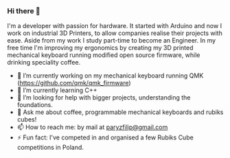 ### Hi there 👋
I'm a developer with passion for hardware. It started with Arduino and now I work on industrial 3D Printers, to allow companies realise their projects with ease.
Aside from my work I study part-time to become an Engineer.
In my free time I'm improving my ergonomics by creating my 3D printed mechanical keyboard running modified open source firmware, while drinking speciality coffee.

- 🔭 I’m currently working on my mechanical keyboard running QMK (https://github.com/qmk/qmk_firmware)
- 🌱 I’m currently learning C++
- 🤔 I’m looking for help with bigger projects, understanding the foundations.
- 💬 Ask me about coffee, programmable mechanical keyboards and rubiks cubes!
- 📫 How to reach me: by mail at paryzfilip@gmail.com
- ⚡ Fun fact: I've competed in and organised a few Rubiks Cube competitions in Poland.

